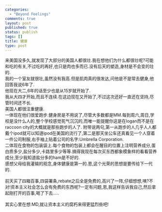 ```yaml
--- 
categories: 
  - "Beyond Feelings"
comments: true
layout: post
published: true
status: publish
tags: []
title: 健康
type: post
---
```

<div id="msgcns!5F971C000415D85F!238" class="bvMsg">
<div>来美国没多久,就发现了大部分的美国人都很壮.我在想他们为什么都很壮呢?可能和吃的有关,不过吃的再好,也只是肉也多而已.没有后天的塑造,身材是不会变的壮的.</div>
<div>我的一个室友就很壮,虽然没有我高.但是肌肉真的很发达,问他是不是常去健身,他回答我说6年了.</div>
<div>他现在大二,6年的话至少也是从15岁就开始了.</div>
<div>我从大四才开始,而且不连续.在这边现在又开始了,不过这次还好一直还在坚持,尽管时间还不长.</div>
<div>美国人都很注重健康.</div>
<div>一体现在他们很爱跑步.健身房是不用说了,尽管大多数都是MM.每到周六,周日,学校是没什么人的,整个学校感觉死气沉沉的,而唯一能提醒你这是在logan而不是在raccoon city的大概就是那些跑步的人了. 附带说两句,第一从跑步的人几乎人人都戴个ipod就可以知道ipod在美国的流行了,第二是那天坐公车还真看见一个人穿着一件公司制服,右手袖上贴着公司的名字:Umbrella Corporation.</div>
<div>二体现在食物的包装袋上.每个食物的包装上都会在醒目的位置上注明营养成分,蛋白质多少,盐分多少,卡路里多少等等.搞得我现在每次买东西都象模象样的看看营养成分,至少我知道盐分多的ham是不好的.</div>
<div>感想父母给我灌输的观念,身体健康是第一的.恩,这个光荣的思想是要传给下一代的.</div>
<div> </div>
<div>前天买了四箱百事,四袋署条,rebate之后全是免费的,高兴了一阵,仔细想想,咦?不对!资本主义社会怎么会有免费的东西呢?一定有问题,恩,我这样告诉我自己,然后拿起刚打开的百事,喝了下去.....</div>
<div> </div>
<div>其实心里在想:MD,就让资本主义的腐朽来得更猛烈些吧!</div>
</div>
